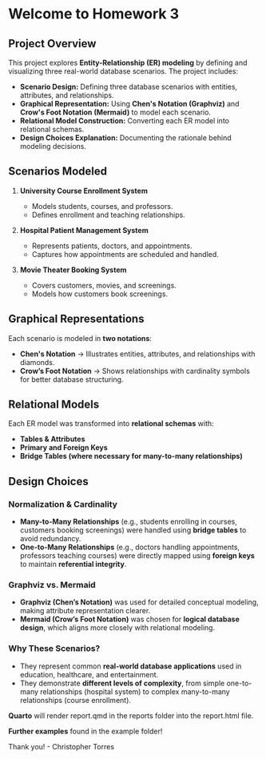 # Welcome to Homework 3

## Project Overview 


This project explores **Entity-Relationship (ER) modeling** by defining and visualizing three real-world database scenarios. The project includes:  

- **Scenario Design:** Defining three database scenarios with entities, attributes, and relationships.  
- **Graphical Representation:** Using **Chen's Notation (Graphviz)** and **Crow's Foot Notation (Mermaid)** to model each scenario.  
- **Relational Model Construction:** Converting each ER model into relational schemas.  
- **Design Choices Explanation:** Documenting the rationale behind modeling decisions.  

## Scenarios Modeled  


1. **University Course Enrollment System**  
   - Models students, courses, and professors.  
   - Defines enrollment and teaching relationships.  

2. **Hospital Patient Management System**  
   - Represents patients, doctors, and appointments.  
   - Captures how appointments are scheduled and handled. 

3. **Movie Theater Booking System**  
   - Covers customers, movies, and screenings.  
   - Models how customers book screenings.  

## Graphical Representations


Each scenario is modeled in **two notations**:


- **Chen's Notation** → Illustrates entities, attributes, and relationships with diamonds.  
- **Crow’s Foot Notation** → Shows relationships with cardinality symbols for better database structuring.  

## Relational Models 


Each ER model was transformed into **relational schemas** with: 


- **Tables & Attributes**  
- **Primary and Foreign Keys**  
- **Bridge Tables (where necessary for many-to-many relationships)**  

## **Design Choices**  


### Normalization & Cardinality


- **Many-to-Many Relationships** (e.g., students enrolling in courses, customers booking screenings) were handled using **bridge tables** to avoid redundancy.  
- **One-to-Many Relationships** (e.g., doctors handling appointments, professors teaching courses) were directly mapped using **foreign keys** to maintain **referential integrity**.  

### Graphviz vs. Mermaid 


- **Graphviz (Chen’s Notation)** was used for detailed conceptual modeling, making attribute representation clearer.  
- **Mermaid (Crow’s Foot Notation)** was chosen for **logical database design**, which aligns more closely with relational modeling.  

### Why These Scenarios? 
- They represent common **real-world database applications** used in education, healthcare, and entertainment.  
- They demonstrate **different levels of complexity**, from simple one-to-many relationships (hospital system) to complex many-to-many relationships (course enrollment).  

**Quarto** will render report.qmd in the reports folder into the report.html file. 

**Further examples** found in the example folder!

Thank you! - Christopher Torres